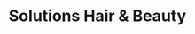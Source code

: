---
title: "Solutions Hair & Beauty"
url: /clacton-on-sea/solutions-hair-and-beauty/
shop: beauty
---
